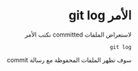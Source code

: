 <div dir="rtl">
 
# الأمر git log
 لاستعراض الملفات committed نكتب الأمر 

 `git log`

 سوف تظهر الملفات المحفوظة مع رسالة commit

 <div>